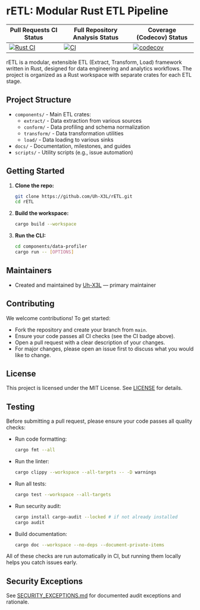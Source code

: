 # rETL: Modular Rust ETL Pipeline
| Pull Requests CI Status                                                                                   | Full Repository Analysis Status                                                                                 | Coverage (Codecov) Status                                                              |
|-----------------------------------------------------------------------------------------------------------|-----------------------------------------------------------------------------------------------------------------|-----------------------------------------------------------------------------------------|
| [![Rust CI](https://github.com/Uh-X3L/rETL/actions/workflows/ci-pr.yml/badge.svg)](https://github.com/Uh-X3L/rETL/actions/workflows/ci-pr.yml) | [![CI](https://github.com/Uh-X3L/rETL/actions/workflows/ci-full.yml/badge.svg)](https://github.com/Uh-X3L/rETL/actions/workflows/ci-full.yml) | [![codecov](https://codecov.io/gh/Uh-X3L/rETL/graph/badge.svg)](https://codecov.io/gh/Uh-X3L/rETL) |


rETL is a modular, extensible ETL (Extract, Transform, Load) framework written in Rust, designed for data engineering and analytics workflows. The project is organized as a Rust workspace with separate crates for each ETL stage.

## Project Structure
- `components/` - Main ETL crates:
  - `extract/` - Data extraction from various sources
  - `conform/` - Data profiling and schema normalization
  - `transform/` - Data transformation utilities
  - `load/` - Data loading to various sinks
- `docs/` - Documentation, milestones, and guides
- `scripts/` - Utility scripts (e.g., issue automation)

## Getting Started
1. **Clone the repo:**
   ```sh
   git clone https://github.com/Uh-X3L/rETL.git
   cd rETL
   ```
2. **Build the workspace:**
   ```sh
   cargo build --workspace
   ```
3. **Run the CLI:**
   ```sh
   cd components/data-profiler
   cargo run -- [OPTIONS]
   ```

## Maintainers
- Created and maintained by [Uh-X3L](https://github.com/Uh-X3L) — primary maintainer

## Contributing
We welcome contributions! To get started:
- Fork the repository and create your branch from `main`.
- Ensure your code passes all CI checks (see the CI badge above).
- Open a pull request with a clear description of your changes.
- For major changes, please open an issue first to discuss what you would like to change.

## License
This project is licensed under the MIT License. See [LICENSE](LICENSE) for details.

## Testing

Before submitting a pull request, please ensure your code passes all quality checks:

- Run code formatting:
  ```sh
  cargo fmt --all
  ```
- Run the linter:
  ```sh
  cargo clippy --workspace --all-targets -- -D warnings
  ```
- Run all tests:
  ```sh
  cargo test --workspace --all-targets
  ```
- Run security audit:
  ```sh
  cargo install cargo-audit --locked # if not already installed
  cargo audit
  ```
- Build documentation:
  ```sh
  cargo doc --workspace --no-deps --document-private-items
  ```

All of these checks are run automatically in CI, but running them locally helps you catch issues early.

## Security Exceptions

See [SECURITY_EXCEPTIONS.md](SECURITY_EXCEPTIONS.md) for documented audit exceptions and rationale.
